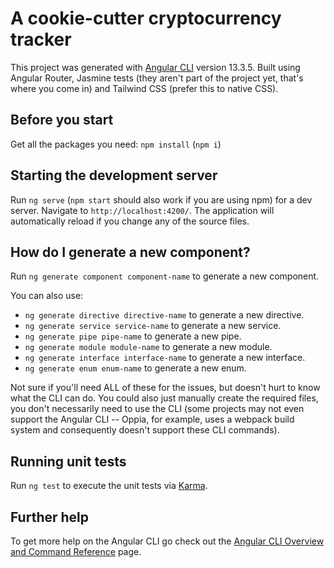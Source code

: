 # A cookie-cutter cryptocurrency tracker

This project was generated with [Angular CLI](https://github.com/angular/angular-cli) version 13.3.5. Built using Angular Router, Jasmine tests (they aren't part of the project yet, that's where you come in) and Tailwind CSS (prefer this to native CSS).

## Before you start

Get all the packages you need: `npm install` (`npm i`)

## Starting the development server

Run `ng serve` (`npm start` should also work if you are using npm) for a dev server. Navigate to `http://localhost:4200/`. The application will automatically reload if you change any of the source files.

## How do I generate a new component?

Run `ng generate component component-name` to generate a new component.

You can also use:

- `ng generate directive directive-name` to generate a new directive.
- `ng generate service service-name` to generate a new service.
- `ng generate pipe pipe-name` to generate a new pipe.
- `ng generate module module-name` to generate a new module.
- `ng generate interface interface-name` to generate a new interface.
- `ng generate enum enum-name` to generate a new enum.

Not sure if you'll need ALL of these for the issues, but doesn't hurt to know what the CLI can do. You could also just manually create the required files, you don't necessarily need to use the CLI (some projects may not even support the Angular CLI -- Oppia, for example, uses a webpack build system and consequently doesn't support these CLI commands).

## Running unit tests

Run `ng test` to execute the unit tests via [Karma](https://karma-runner.github.io).

## Further help

To get more help on the Angular CLI go check out the [Angular CLI Overview and Command Reference](https://angular.io/cli) page.
